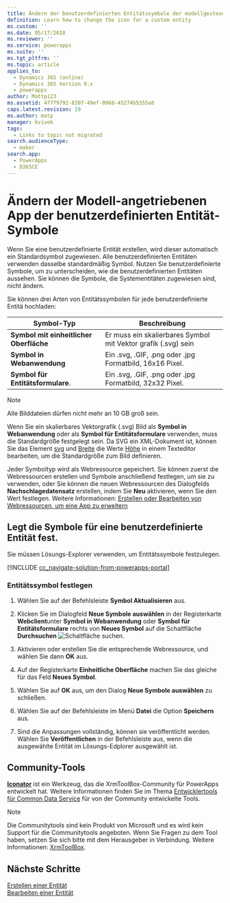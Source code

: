 ```yaml
---
title: Ändern der benutzerdefinierten Entitätssymbole der modellgesteuerten App in PowerApps | Microsoft-Dokumentation
definition: Learn how to change the icon for a custom entity
ms.custom: ''
ms.date: 05/17/2018
ms.reviewer: ''
ms.service: powerapps
ms.suite: ''
ms.tgt_pltfrm: ''
ms.topic: article
applies_to:
  - Dynamics 365 (online)
  - Dynamics 365 Version 9.x
  - powerapps
author: Mattp123
ms.assetid: 477f9792-8207-49ef-8968-45274b5355a8
caps.latest.revision: 19
ms.author: matp
manager: kvivek
tags:
  - Links to topic not migrated
search.audienceType:
  - maker
search.app:
  - PowerApps
  - D365CE
---
```

# <a name="change-model-driven-app-custom-entity-icons"></a>Ändern der Modell-angetriebenen App der benutzerdefinierten Entität-Symbole 

Wenn Sie eine benutzerdefinierte Entität erstellen, wird dieser automatisch ein Standardsymbol zugewiesen. Alle benutzerdefinierten Entitäten verwenden dasselbe standardmäßig Symbol. Nutzen Sie benutzerdefinierte Symbole, um zu unterscheiden, wie die benutzerdefinierten Entitäten aussehen. Sie können die Symbole, die Systementitäten zugewiesen sind, nicht ändern.  
  
 Sie können drei Arten von Entitätssymbolen für jede benutzerdefinierte Entitä hochladen: 

|Symbol-Typ  |Beschreibung  |
|---------|---------|
|**Symbol mit einheitlicher Oberfläche**|Er muss ein skalierbares Symbol mit Vektor grafik (.svg) sein |
|**Symbol in Webanwendung**|Ein .svg, .GIF, .png oder .jpg Formatbild, 16x16 Pixel.|
|**Symbol für Entitätsformulare**.|Ein .svg, .GIF, .png oder .jpg Formatbild, 32x32 Pixel.|

> [!NOTE]
> Alle Bilddateien dürfen nicht mehr an 10 GB groß sein.
>
> Wenn Sie ein skalierbares Vektorgrafik (.svg) Bild als **Symbol in Webanwendung** oder als **Symbol für Entitätsformulare** verwenden, muss die Standardgröße festgelegt sein. Da SVG ein XML-Dokument ist, können Sie das Element [svg](https://developer.mozilla.org/docs/Web/SVG/Element/svg) und [Breite](https://developer.mozilla.org/docs/Web/SVG/Attribute/width) die Werte [Höhe](https://developer.mozilla.org/docs/Web/SVG/Attribute/height) in einem Texteditor bearbeiten, um die Standardgröße zum Bild definieren.

Jeder Symboltyp wird als Webressource gepeichert. Sie können zuerst die Webressourcen erstellen und Symbole anschließend festlegen, um sie zu verwenden, oder Sie können die neuen Webressourcen des Dialogfelds **Nachschlagedatensatz** erstellen, indem Sie **Neu** aktivieren, wenn Sie den Wert festlegen. Weitere Informationen: [Erstellen oder Bearbeiten von Webressourcen, um eine App zu erweitern](create-edit-web-resources.md)

## <a name="set-the-icons-for-a-custom-entity"></a>Legt die Symbole für eine benutzerdefinierte Entität fest.

Sie müssen Lösungs-Explorer verwenden, um Entitätssymbole festzulegen.

[!INCLUDE [cc_navigate-solution-from-powerapps-portal](../../includes/cc_navigate-solution-from-powerapps-portal.md)]

### <a name="set-entity-icons"></a>Entitätssymbol festlegen

1. Wählen Sie auf der Befehlsleiste **Symbol Aktualisieren** aus.  
  
2. Klicken Sie im Dialogfeld **Neue Symbole auswählen** in der Registerkarte **Webclient**unter **Symbol in Webanwendung** oder **Symbol für Entitätsformulare** rechts von **Neues Symbol** auf die Schaltfläche **Durchsuchen** ![Schaltfläche suchen](media/lookup-button-4.gif).
3. Aktivieren oder erstellen Sie die entsprechende Webressource, und wählen Sie dann **OK** aus. 
4. Auf der Registerkarte **Einheitliche Oberfläche** machen Sie das gleiche für das Feld **Neues Symbol**.
5. Wählen Sie auf **OK** aus, um den Dialog **Neue Symbole auswählen** zu schließen.
6. Wählen Sie auf der Befehlsleiste im Menü **Datei** die Option **Speichern** aus.  
7. Sind die Anpassungen vollständig, können sie veröffentlicht werden. Wählen Sie **Veröffentlichen** in der Befehlsleiste aus, wenn die ausgewählte Entität im Lösungs-Edplorer ausgewählt ist.
  
## <a name="community-tools"></a>Community-Tools

**[Iconator](https://www.xrmtoolbox.com/plugins/MscrmTools.Iconator/)** ist ein Werkzeug, das die XrmToolBox-Community für PowerApps entwickelt hat. Weitere Informationen finden Sie im Thema [Entwicklertools für Common Data Service](/powerapps/developer/common-data-service/developer-tools) für von der Community entwickelte Tools.

> [!NOTE]
> Die Communitytools sind kein Produkt von Microsoft und es wird kein Support für die Communitytools angeboten. Wenn Sie Fragen zu dem Tool haben, setzen Sie sich bitte mit dem Herausgeber in Verbindung. Weitere Informationen: [XrmToolBox](https://www.xrmtoolbox.com).

## <a name="next-steps"></a>Nächste Schritte  
[Erstellen einer Entität](../common-data-service/create-edit-entities.md)<br />
[Bearbeiten einer Entität](../common-data-service/edit-entities.md)
